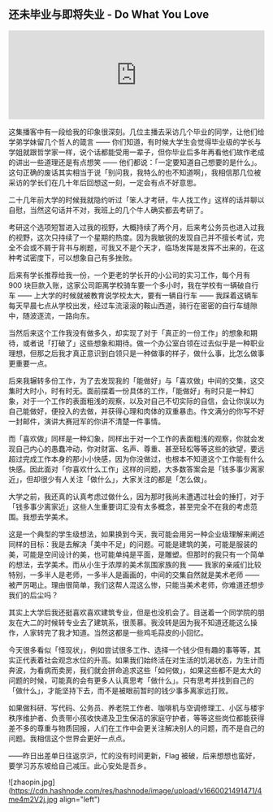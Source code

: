 ## 还未毕业与即将失业 - Do What You Love

<iframe allow="autoplay *; encrypted-media *; fullscreen *; clipboard-write" frameborder="0" height="175" style="width:100%;max-width:660px;overflow:hidden;background:transparent;" sandbox="allow-forms allow-popups allow-same-origin allow-scripts allow-storage-access-by-user-activation allow-top-navigation-by-user-activation" src="https://embed.podcasts.apple.com/cn/podcast/%E6%AF%95%E4%B8%9A%E5%AD%A3-%E5%A4%B1%E4%B8%9A%E5%AD%A3-%E5%88%AB%E6%8B%BF%E7%96%AB%E6%83%85%E4%BD%9C%E6%8C%A1%E7%AE%AD%E7%89%8C/id1594155052?i=1000575257009"></iframe>

这集播客中有一段给我的印象很深刻。几位主播去采访几个毕业的同学，让他们给学弟学妹留几个哲人的箴言 —— 你们知道，有时候大学生会觉得毕业级的学长与学姐就跟哲学家一样，说个话都能受用一辈子，但你毕业后多年再看他们故作老成的讲出一些道理还是有点想笑 —— 他们都说：「一定要知道自己想要的是什么」。这句正确的废话其实相当于说「别问我，我特么的也不知道啊」，我相信那几位被采访的学长们在几十年后回想这一刻，一定会有点不好意思。

二十几年前大学的时候我就隐约听过「笨人才考研，牛人找工作」这样的话并聊以自慰，当然这句话并不对，我班上的几个牛人确实都去考研了。

考研这个选项短暂进入过我的视野，大概持续了两个月，后来考公务员也进入过我的视野，这次只持续了一个星期的热度。因为我敏锐的发现自己并不擅长考试，完全不会或不屑于背书与刷题，可我又不是个天才，临场发挥是发挥不出来的，在这种考试密度下，可以想象自己有多挫败。

后来有学长推荐给我一份，一个更老的学长开的小公司的实习工作，每个月有 900 块巨款入账，这家公司距离学校骑车要一个多小时，我在学校有一辆破自行车 —— 上大学的时候就被教育说学校太大，要有一辆自行车 —— 我踩着这辆车每天早晨七点从学校出发，经过车流滚滚的鞍山西道，骑行在密密的自行车缝隙中，随波逐流，一路向东。

当然后来这个工作我没有做多久，却实现了对于「真正的一份工作」的想象和期待，或者说「打破了」这些想象和期待。做一个办公室白领在过去似乎是一种职业理想，但那之后我才真正意识到白领只是一种做事的样子，做什么事，比怎么做事更重要一点。

后来我辗转多份工作，为了去发现我的「能做好」与「喜欢做」中间的交集，这交集时大时小，时有时无。面前摆着一份具体的工作，「能做好」有时只是一种幻象，对于一个工作的表面粗浅的观察，以及对自己不切实际的自信，会让你误以为自己能做好，便投入的去做，并获得心理和肉体的双重暴击。作文满分的你写不好一封邮件，演讲大赛冠军的你讲不清楚一件事情。

而「喜欢做」同样是一种幻象，同样出于对一个工作的表面粗浅的观察，你就会发现自己内心的愚蠢冲动，你对财富、名声、尊重、甚至轻松等等这些的欲望，要远超过完成工作本身的那小小快感，因为你没做过，也根本不知道这个工作能有什么快感。因此面对「你喜欢什么工作」这样的问题，大多数答案会是「钱多事少离家近」，但却很少有人关注「做什么」，大家关注的都是「怎么做」。

大学之前，我还真的认真考虑过做什么，因为那时我尚未遭遇过社会的捶打，对于「钱多事少离家近」这些人生重要词汇没有太多概念，甚至完全不在我的考虑范围。我想去学美术。

这是一个典型的学生级想法，如果换到今天，我可能会用另一种企业级理解来阐述同样的目标：我是去解决「美中不足」的问题。可能是建筑的美，可能是服装的美，可能是空间设计的美，也可能单纯是平面，是雕塑。但那时的我只有一个简单的想法，去学美术。而从小生于浓厚的美术氛围家族的我 —— 我家的亲戚们比较特别，一多半人是老师，一多半人是画画的，中间的交集自然就是美术老师 —— 被严厉喝止。理由很简单，我们这帮人混这么惨，只能当美术老师，你难道还想步我们的后尘吗？

其实上大学后我还挺喜欢喜欢建筑专业，但是也没机会了。目送着一个同学院的朋友在大二的时候转专业去了建筑系，很羡慕。我没转是因为我不知道还能这么操作，人家转完了我才知道。当然这都是一些鸡毛蒜皮的小回忆。

今天很多看似「怪现状」，例如尝试很多工作、选择一个钱少但有趣的事等等，其实正代表着社会观念水位的升高。如果我们始终活在对生活的饥渴状态，为生计而奔波，为看病而卖房，我们就会拼命追求这些「如何做」，如果这些都不是太大的问题的时候，可能真的会有更多人认真思考「做什么」。只有思考并找到自己的「做什么」，才能坚持下去，而不是被眼前暂时的钱少事多离家远打败。

如果做科研、写代码、公务员、养老院工作者、咖啡机与空调修理工、小区与楼宇秩序维护者、负责带小孩收快递及卫生保洁的家庭守护者，等等这些岗位都能获得差不多的尊重与物质回报，人们在工作中会更关注解决别人的问题，而不是自己的问题。我相信这个世界会更好一点点。

——昨日出差单日往返京沪，忙的没有时间更新，Flag 被破，后来想想也蛮好，要学习苏东坡给自己减压。此心安处是吾乡。


![zhaopin.jpg](https://cdn.hashnode.com/res/hashnode/image/upload/v1660021491471/4me4m2V2j.jpg align="left")






